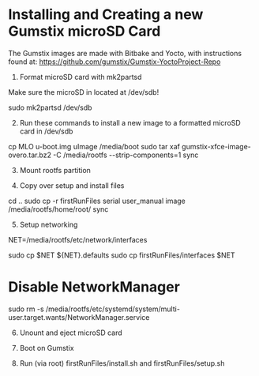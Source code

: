 Installing and Creating a new Gumstix microSD Card
========

The Gumstix images are made with Bitbake and Yocto, with instructions found at: https://github.com/gumstix/Gumstix-YoctoProject-Repo

1. Format microSD card with mk2partsd

Make sure the microSD in located at /dev/sdb!

sudo mk2partsd /dev/sdb 

2. Run these commands to install a new image to a formatted microSD card in /dev/sdb

cp MLO u-boot.img uImage /media/boot
sudo tar xaf gumstix-xfce-image-overo.tar.bz2 -C /media/rootfs --strip-components=1
sync

3. Mount rootfs partition

4. Copy over setup and install files

cd ..
sudo cp -r firstRunFiles serial user_manual image /media/rootfs/home/root/
sync

5. Setup networking

NET=/media/rootfs/etc/network/interfaces

sudo cp $NET ${NET}.defaults
sudo cp firstRunFiles/interfaces $NET

# Disable NetworkManager
sudo rm -s /media/rootfs/etc/systemd/system/multi-user.target.wants/NetworkManager.service

6. Unount and eject microSD card

7. Boot on Gumstix

8. Run (via root) firstRunFiles/install.sh and firstRunFiles/setup.sh
